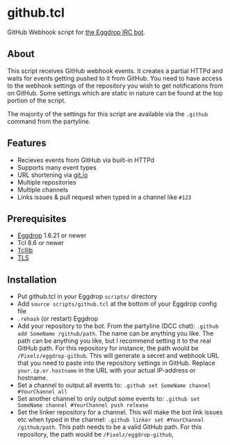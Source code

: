 # github.tcl
GitHub Webhook script for [the Eggdrop IRC bot](http://www.eggheads.org/).

## About
This script receives GitHub webhook events. It creates a partial HTTPd and waits for events getting pushed to it from GitHub. You need to have access to the webhook settings of the repository you wish to get notifications from on GitHub. Some settings which are static in nature can be found at the top portion of the script.

The majority of the settings for this script are available via the `.github` command from the partyline.

## Features
- Recieves events from GitHub via built-in HTTPd
- Supports many event types
- URL shortening via [git.io](https://git.io/)
- Multiple repositories
- Multiple channels
- Links issues & pull request when typed in a channel like `#123`

## Prerequisites
- [Eggdrop](http://www.eggheads.org/) 1.6.21 or newer
- Tcl 8.6 or newer
- [Tcllib](http://core.tcl.tk/tcllib)
- [TLS](http://tls.sourceforge.net/)

## Installation
- Put github.tcl in your Eggdrop `scripts/` directory
- Add `source scripts/github.tcl` at the bottom of your Eggdrop config file
- `.rehash` (or restart) Eggdrop
- Add your repository to the bot. From the partyline (DCC chat): `.github add SomeName /github/path`. The name can be anything you like. The path can be anything you like, but I recommend setting it to the real GitHub path. For this repository for instance, the path would be `/Pixelz/eggdrop-github`. This will generate a secret and webhook URL that you need to paste into the repository settings in GitHub. Replace `your.ip.or.hostname` in the URL with your actual IP-address or hostname.
- Set a channel to output all events to: `.github set SomeName channel #YourChannel all`
- Set another channel to only output some events to: `.github set SomeName channel #YourChannel push release`
- Set the linker repository for a channel. This will make the bot link issues etc when typed in the channel: `.github linker set #YourChannel /github/path`. This path needs to be a valid GitHub path. For this repository, the path would be `/Pixelz/eggdrop-github`,

